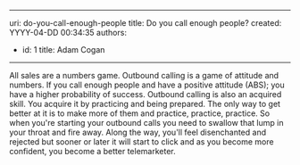 

---
uri: do-you-call-enough-people
title: Do you call enough people?
created: YYYY-04-DD 00:34:35
authors:
  - id: 1
    title: Adam Cogan
---




<span class='intro'> All sales are a numbers game. Outbound calling is a game of attitude and numbers. If you call enough people and have a positive attitude (ABS); you have a higher probability of success. Outbound calling is also an acquired skill. You acquire it by practicing and being prepared. The only way to get better at it is to make more of them and practice, practice, practice. So when you're starting your outbound calls you need to swallow that lump in your throat and fire away. Along the way, you'll feel disenchanted and rejected but sooner or later it will start to click and as you become more confident, you become a better telemarketer.​<br><br> </span>




